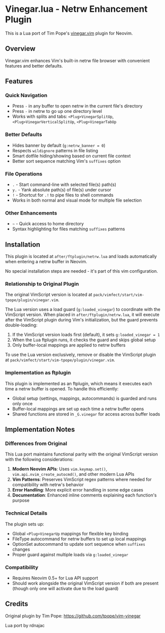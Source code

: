 # Vinegar.lua - Netrw Enhancement Plugin

This is a Lua port of Tim Pope's [vinegar.vim](https://github.com/tpope/vim-vinegar) plugin for Neovim.

## Overview

Vinegar.vim enhances Vim's built-in netrw file browser with convenient features and better defaults.

## Features

### Quick Navigation
- Press `-` in any buffer to open netrw in the current file's directory
- Press `-` in netrw to go up one directory level
- Works with splits and tabs: `<Plug>VinegarSplitUp`, `<Plug>VinegarVerticalSplitUp`, `<Plug>VinegarTabUp`

### Better Defaults
- Hides banner by default (`g:netrw_banner = 0`)
- Respects `wildignore` patterns in file listing
- Smart dotfile hiding/showing based on current file context
- Better sort sequence matching Vim's `suffixes` option

### File Operations
- `.` - Start command-line with selected file(s) path(s)
- `y.` - Yank absolute path(s) of file(s) under cursor
- `!` - Shortcut for `.!` to pipe files to shell commands
- Works in both normal and visual mode for multiple file selection

### Other Enhancements
- `~` - Quick access to home directory
- Syntax highlighting for files matching `suffixes` patterns

## Installation

This plugin is located at `after/ftplugin/netrw.lua` and loads automatically when entering a netrw buffer in Neovim.

No special installation steps are needed - it's part of this vim configuration.

### Relationship to Original Plugin

The original VimScript version is located at `pack/vimfect/start/vim-tpope/plugin/vinegar.vim`. 

The Lua version uses a load guard (`g:loaded_vinegar`) to coordinate with the VimScript version. When placed in `after/ftplugin/netrw.lua`, it will execute after the VimScript plugin during Vim's initialization, but the guard prevents double-loading:

1. If the VimScript version loads first (default), it sets `g:loaded_vinegar = 1`
2. When the Lua ftplugin runs, it checks the guard and skips global setup
3. Only buffer-local mappings are applied to netrw buffers

To use the Lua version exclusively, remove or disable the VimScript plugin at `pack/vimfect/start/vim-tpope/plugin/vinegar.vim`.

### Implementation as ftplugin

This plugin is implemented as an ftplugin, which means it executes each time a netrw buffer is opened. To handle this efficiently:

- Global setup (settings, <Plug> mappings, autocommands) is guarded and runs only once
- Buffer-local mappings are set up each time a netrw buffer opens
- Shared functions are stored in `_G.vinegar` for access across buffer loads

## Implementation Notes

### Differences from Original

This Lua port maintains functional parity with the original VimScript version with the following considerations:

1. **Modern Neovim APIs**: Uses `vim.keymap.set()`, `vim.api.nvim_create_autocmd()`, and other modern Lua APIs
2. **Vim Patterns**: Preserves VimScript regex patterns where needed for compatibility with netrw's behavior
3. **Error Handling**: More explicit error handling in some edge cases
4. **Documentation**: Enhanced inline comments explaining each function's purpose

### Technical Details

The plugin sets up:
- Global `<Plug>VinegarUp` mappings for flexible key binding
- FileType autocommand for netrw buffers to set up local mappings
- OptionSet autocommand to update sort sequence when `suffixes` changes
- Proper guard against multiple loads via `g:loaded_vinegar`

### Compatibility

- Requires Neovim 0.5+ for Lua API support
- Should work alongside the original VimScript version if both are present (though only one will activate due to the load guard)

## Credits

Original plugin by Tim Pope: https://github.com/tpope/vim-vinegar

Lua port by rdnajac
